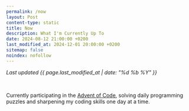 ```yaml
---
permalink: /now
layout: Post
content-type: static
title: Now
description: What I'm Currently Up To
date: 2024-08-12 21:00:00 +0200
last_modified_at: 2024-12-01 20:00:00 +0200
sitemap: false
noindex: nofollow
---
```


*Last updated {{ page.last_modified_at | date: "%d %b %Y" }}*

<br>

Currently participating in the [Advent of Code](https://adventofcode.com/), solving daily programming puzzles and sharpening my coding skills one day at a time.

<br>
